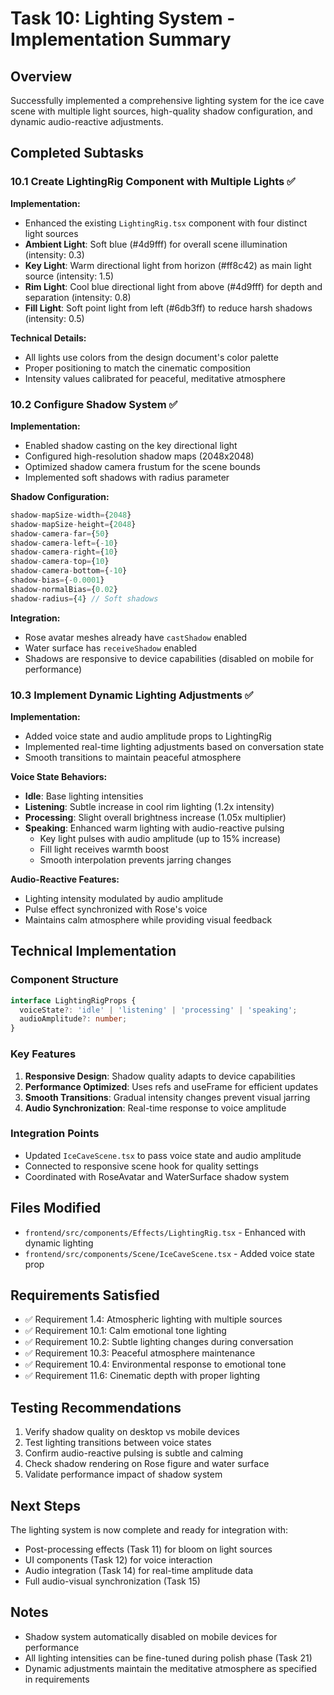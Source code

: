 # Task 10: Lighting System - Implementation Summary

## Overview
Successfully implemented a comprehensive lighting system for the ice cave scene with multiple light sources, high-quality shadow configuration, and dynamic audio-reactive adjustments.

## Completed Subtasks

### 10.1 Create LightingRig Component with Multiple Lights ✅
**Implementation:**
- Enhanced the existing `LightingRig.tsx` component with four distinct light sources
- **Ambient Light**: Soft blue (#4d9fff) for overall scene illumination (intensity: 0.3)
- **Key Light**: Warm directional light from horizon (#ff8c42) as main light source (intensity: 1.5)
- **Rim Light**: Cool blue directional light from above (#4d9fff) for depth and separation (intensity: 0.8)
- **Fill Light**: Soft point light from left (#6db3ff) to reduce harsh shadows (intensity: 0.5)

**Technical Details:**
- All lights use colors from the design document's color palette
- Proper positioning to match the cinematic composition
- Intensity values calibrated for peaceful, meditative atmosphere

### 10.2 Configure Shadow System ✅
**Implementation:**
- Enabled shadow casting on the key directional light
- Configured high-resolution shadow maps (2048x2048)
- Optimized shadow camera frustum for the scene bounds
- Implemented soft shadows with radius parameter

**Shadow Configuration:**
```typescript
shadow-mapSize-width={2048}
shadow-mapSize-height={2048}
shadow-camera-far={50}
shadow-camera-left={-10}
shadow-camera-right={10}
shadow-camera-top={10}
shadow-camera-bottom={-10}
shadow-bias={-0.0001}
shadow-normalBias={0.02}
shadow-radius={4} // Soft shadows
```

**Integration:**
- Rose avatar meshes already have `castShadow` enabled
- Water surface has `receiveShadow` enabled
- Shadows are responsive to device capabilities (disabled on mobile for performance)

### 10.3 Implement Dynamic Lighting Adjustments ✅
**Implementation:**
- Added voice state and audio amplitude props to LightingRig
- Implemented real-time lighting adjustments based on conversation state
- Smooth transitions to maintain peaceful atmosphere

**Voice State Behaviors:**
- **Idle**: Base lighting intensities
- **Listening**: Subtle increase in cool rim lighting (1.2x intensity)
- **Processing**: Slight overall brightness increase (1.05x multiplier)
- **Speaking**: Enhanced warm lighting with audio-reactive pulsing
  - Key light pulses with audio amplitude (up to 15% increase)
  - Fill light receives warmth boost
  - Smooth interpolation prevents jarring changes

**Audio-Reactive Features:**
- Lighting intensity modulated by audio amplitude
- Pulse effect synchronized with Rose's voice
- Maintains calm atmosphere while providing visual feedback

## Technical Implementation

### Component Structure
```typescript
interface LightingRigProps {
  voiceState?: 'idle' | 'listening' | 'processing' | 'speaking';
  audioAmplitude?: number;
}
```

### Key Features
1. **Responsive Design**: Shadow quality adapts to device capabilities
2. **Performance Optimized**: Uses refs and useFrame for efficient updates
3. **Smooth Transitions**: Gradual intensity changes prevent visual jarring
4. **Audio Synchronization**: Real-time response to voice amplitude

### Integration Points
- Updated `IceCaveScene.tsx` to pass voice state and audio amplitude
- Connected to responsive scene hook for quality settings
- Coordinated with RoseAvatar and WaterSurface shadow system

## Files Modified
- `frontend/src/components/Effects/LightingRig.tsx` - Enhanced with dynamic lighting
- `frontend/src/components/Scene/IceCaveScene.tsx` - Added voice state prop

## Requirements Satisfied
- ✅ Requirement 1.4: Atmospheric lighting with multiple sources
- ✅ Requirement 10.1: Calm emotional tone lighting
- ✅ Requirement 10.2: Subtle lighting changes during conversation
- ✅ Requirement 10.3: Peaceful atmosphere maintenance
- ✅ Requirement 10.4: Environmental response to emotional tone
- ✅ Requirement 11.6: Cinematic depth with proper lighting

## Testing Recommendations
1. Verify shadow quality on desktop vs mobile devices
2. Test lighting transitions between voice states
3. Confirm audio-reactive pulsing is subtle and calming
4. Check shadow rendering on Rose figure and water surface
5. Validate performance impact of shadow system

## Next Steps
The lighting system is now complete and ready for integration with:
- Post-processing effects (Task 11) for bloom on light sources
- UI components (Task 12) for voice interaction
- Audio integration (Task 14) for real-time amplitude data
- Full audio-visual synchronization (Task 15)

## Notes
- Shadow system automatically disabled on mobile devices for performance
- All lighting intensities can be fine-tuned during polish phase (Task 21)
- Dynamic adjustments maintain the meditative atmosphere as specified in requirements
